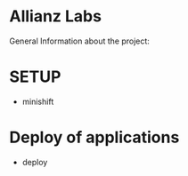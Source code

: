 # Allianz Labs

General Information about the project:

# SETUP 

 - minishift


# Deploy of applications 

 - deploy



